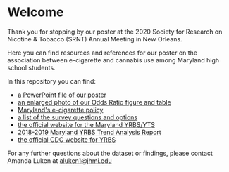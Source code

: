 # Welcome

Thank you for stopping by our poster at the 2020 Society for Research on Nicotine & Tobacco (SRNT) Annual Meeting in New Orleans. 

Here you can find resources and references for our poster on the association between e-cigarette and cannabis use among Maryland high school students.

In this repository you can find:
* [a PowerPoint file of our poster](https://github.com/aluken95/SRNT/blob/master/SRNT%20Poster_GitHub.pdf)
* [an enlarged photo of our Odds Ratio figure and table](https://github.com/aluken95/SRNT/blob/master/OddsRatio.md)
* [Maryland's e-cigarette policy](https://health.maryland.gov/notobaccosalestominors/Pages/Tobacco%2021%20FAQ.aspx)
* [a list of the survey questions and options](https://github.com/aluken95/SRNT/blob/master/SurveyQuestions.md)
* [the official website for the Maryland YRBS/YTS](https://phpa.health.maryland.gov/ohpetup/Pages/YTRBS.aspx)
* [2018-2019 Maryland YRBS Trend Analysis Report](https://phpa.health.maryland.gov/ccdpc/Reports/Documents/2018%20YRBS%20YTS%20Reports/Maryland/2018MDH%20Trend%20Report.pdf)
* [the official CDC website for YRBS](https://www.cdc.gov/healthyyouth/data/yrbs/index.htm)


For any further questions about the dataset or findings, please contact Amanda Luken at aluken1@jhmi.edu 
